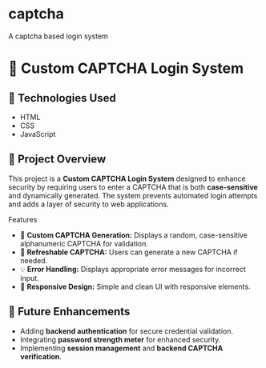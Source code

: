 # captcha
A captcha based login system

# 🔐 Custom CAPTCHA Login System

## 🚀 Technologies Used
- HTML
- CSS
- JavaScript

## 📌 Project Overview
This project is a **Custom CAPTCHA Login System** designed to enhance security by requiring users to enter a CAPTCHA that is both **case-sensitive** and dynamically generated. The system prevents automated login attempts and adds a layer of security to web applications.

 Features
- 🧮 **Custom CAPTCHA Generation:** Displays a random, case-sensitive alphanumeric CAPTCHA for validation.
- 🔄 **Refreshable CAPTCHA:** Users can generate a new CAPTCHA if needed.
- 💡 **Error Handling:** Displays appropriate error messages for incorrect input.
- 📱 **Responsive Design:** Simple and clean UI with responsive elements.


## 📌 Future Enhancements
- Adding **backend authentication** for secure credential validation.
- Integrating **password strength meter** for enhanced security.
- Implementing **session management** and **backend CAPTCHA verification**.


